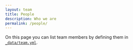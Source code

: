 ```yaml
---
layout: team
title: People
description: Who we are
permalink: /people/
---
```


On this page you can list team members by defining them in [`_data/team.yml`](https://raw.githubusercontent.com/peterdesmet/petridish/master/_data/team.yml).
